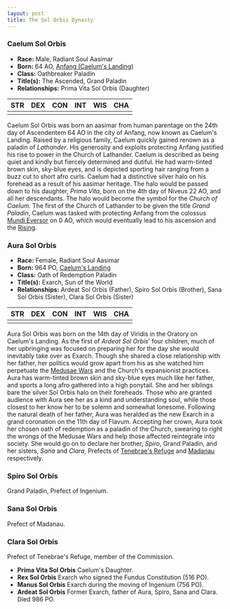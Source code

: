 ```yaml
---
layout: post
title: The Sol Orbis Dynasty
---
```


### Caelum Sol Orbis

- **Race:** Male, Radiant Soul Aasimar
- **Born:** 64 AO, [Anfang (Caelum's Landing)]()
- **Class:** Oathbreaker Paladin
- **Title(s):** The Ascended, Grand Paladin
- **Relationships:** Prima Vita Sol Orbis (Daughter)

| STR | DEX | CON | INT | WIS | CHA |
| --- | --- | --- | --- | --- | --- |
|     |     |     |     |     |     |

Caelum Sol Orbis was born an aasimar from human parentage on the 24th day of Ascendentem 64 AO in the city of Anfang, now known as Caelum's Landing. Raised by a religious family, Caelum quickly gained renown as a paladin of *Lathander*. His generosity and exploits protecting Anfang justified his rise to power in the Church of Lathander. Caelum is described as being quiet and kindly but fiercely determined and dutiful. He had warm-tinted brown skin, sky-blue eyes, and is depicted sporting hair ranging from a buzz cut to short afro curls. Caelum had a distinctive silver halo on his forehead as a result of his aasimar heritage. The halo would be passed down to his daughter, *Prima Vita*, born on the 4th day of Niveus 22 AO, and all her descendants. The halo would become the symbol for the *Church of Caelum*. The first of the Church of Lathander to be given the title *Grand Paladin*, Caelum was tasked with protecting Anfang from the colossus [Mundi Eversor]() on 0 AO, which would eventually lead to his ascension and the [Rising]().

### Aura Sol Orbis

- **Race:** Female, Radiant Soul Aasimar
- **Born:** 964 PO, [Caelum's Landing]()
- **Class:** Oath of Redemption Paladin
- **Title(s):** Exarch, Sun of the World
- **Relationships:** Ardeat Sol Orbis (Father), Spiro Sol Orbis (Brother), Sana Sol Orbis (Sister), Clara Sol Orbis (Sister)

| STR | DEX | CON | INT | WIS | CHA |
| --- | --- | --- | --- | --- | --- |
|     |     |     |     |     |     |

Aura Sol Orbis was born on the 14th day of Viridis in the Oratory on Caelum's Landing. As the first of *Ardeat Sol Orbis*' four children, much of her upbringing was focused on preparing her for the day she would inevitably take over as Exarch. Though she shared a close relationship with her father, her politics would grow apart from his as she watched him perpetuate the [Medusae Wars]() and the Church's expansionist practices. Aura has warm-tinted brown skin and sky-blue eyes much like her father, and sports a long afro gathered into a high ponytail. She and her siblings bare the silver Sol Orbis halo on their foreheads. Those who are granted audience with Aura see her as a kind and understanding soul, while those closest to her know her to be solemn and somewhat lonesome. Following the natural death of her father, Aura was heralded as the new Exarch in a grand coronation on the 11th day of Flavum. Accepting her crown, Aura took her chosen oath of redemption as a paladin of the Church, swearing to right the wrongs of the Medusae Wars and help those affected reintegrate into society. She would go on to declare her brother, *Spiro*, Grand Paladin, and her sisters, *Sana* and *Clara*, Prefects of [Tenebrae's Refuge]() and [Madanau]() respectively.

### Spiro Sol Orbis

Grand Paladin, Prefect of Ingenium.

### Sana Sol Orbis

Prefect of Madanau.

### Clara Sol Orbis

Prefect of Tenebrae's Refuge, member of the Commission.

- **Prima Vita Sol Orbis** Caelum's Daughter.
- **Rex Sol Orbis** Exarch who signed the Fundus Constitution (516 PO).
- **Manus Sol Orbis** Exarch during the moving of Ingenium (756 PO).
- **Ardeat Sol Orbis** Former Exarch, father of Aura, Spiro, Sana and Clara. Died 986 PO.

